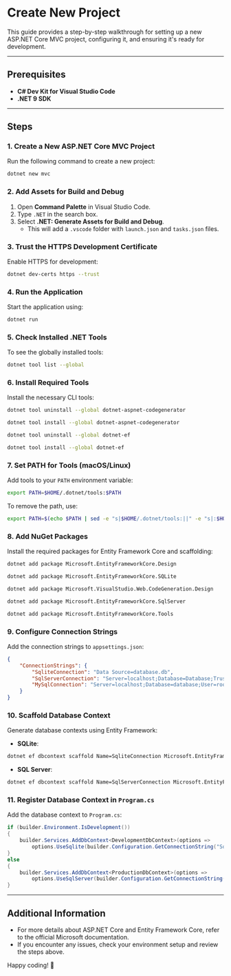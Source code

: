 # Create New Project

This guide provides a step-by-step walkthrough for setting up a new ASP.NET Core MVC project, configuring it, and ensuring it's ready for development.

---

## Prerequisites
- **C# Dev Kit for Visual Studio Code**
- **.NET 9 SDK**

---

## Steps

### 1. Create a New ASP.NET Core MVC Project
Run the following command to create a new project:
```bash
dotnet new mvc
```

### 2. Add Assets for Build and Debug
1. Open **Command Palette** in Visual Studio Code.
2. Type `.NET` in the search box.
3. Select **.NET: Generate Assets for Build and Debug**.
   - This will add a `.vscode` folder with `launch.json` and `tasks.json` files.

### 3. Trust the HTTPS Development Certificate
Enable HTTPS for development:
```bash
dotnet dev-certs https --trust
```

### 4. Run the Application
Start the application using:
```bash
dotnet run
```

### 5. Check Installed .NET Tools
To see the globally installed tools:
```bash
dotnet tool list --global
```

### 6. Install Required Tools
Install the necessary CLI tools:
```bash
dotnet tool uninstall --global dotnet-aspnet-codegenerator
```
```bash
dotnet tool install --global dotnet-aspnet-codegenerator
```
```bash
dotnet tool uninstall --global dotnet-ef
```
```bash
dotnet tool install --global dotnet-ef
```

### 7. Set PATH for Tools (macOS/Linux)
Add tools to your `PATH` environment variable:
```bash
export PATH=$HOME/.dotnet/tools:$PATH
```
To remove the path, use:
```bash
export PATH=$(echo $PATH | sed -e "s|$HOME/.dotnet/tools:||" -e "s|:$HOME/.dotnet/tools||" -e "s|$HOME/.dotnet/tools||")
```

### 8. Add NuGet Packages
Install the required packages for Entity Framework Core and scaffolding:
```bash
dotnet add package Microsoft.EntityFrameworkCore.Design
```
```bash
dotnet add package Microsoft.EntityFrameworkCore.SQLite
```
```bash
dotnet add package Microsoft.VisualStudio.Web.CodeGeneration.Design
```
```bash
dotnet add package Microsoft.EntityFrameworkCore.SqlServer
```
```bash
dotnet add package Microsoft.EntityFrameworkCore.Tools
```

### 9. Configure Connection Strings
Add the connection strings to `appsettings.json`:
```json
{
    "ConnectionStrings": {
        "SqliteConnection": "Data Source=database.db",
        "SqlServerConnection": "Server=localhost;Database=Database;Trusted_Connection=True;MultipleActiveResultSets=true",
        "MySqlConnection": "Server=localhost;Database=database;User=root;Password=;"
    }
}
```

### 10. Scaffold Database Context
Generate database contexts using Entity Framework:
- **SQLite**:
```bash
dotnet ef dbcontext scaffold Name=SqliteConnection Microsoft.EntityFrameworkCore.Sqlite -c DevelopmentDbContext -o Data
```
- **SQL Server**:
```bash
dotnet ef dbcontext scaffold Name=SqlServerConnection Microsoft.EntityFrameworkCore.SqlServer -c ProductionDbContext -o Data
```

### 11. Register Database Context in `Program.cs`
Add the database context to `Program.cs`:
```csharp
if (builder.Environment.IsDevelopment())
{
    builder.Services.AddDbContext<DevelopmentDbContext>(options =>
        options.UseSqlite(builder.Configuration.GetConnectionString("SqliteConnection")));
}
else
{
    builder.Services.AddDbContext<ProductionDbContext>(options =>
        options.UseSqlServer(builder.Configuration.GetConnectionString("SqlServerConnection")));
}
```

---

## Additional Information
- For more details about ASP.NET Core and Entity Framework Core, refer to the official Microsoft documentation.
- If you encounter any issues, check your environment setup and review the steps above.

Happy coding! 🎉
